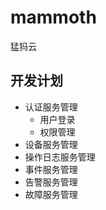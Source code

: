 # mammoth

猛犸云

## 开发计划

+ 认证服务管理
    + 用户登录
    + 权限管理
+ 设备服务管理
+ 操作日志服务管理
+ 事件服务管理
+ 告警服务管理
+ 故障服务管理
